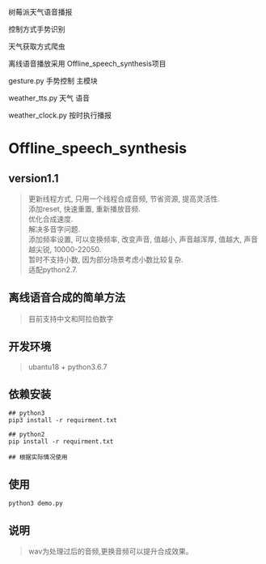 树莓派天气语音播报

控制方式手势识别

天气获取方式爬虫

离线语音播放采用 Offline_speech_synthesis项目



gesture.py 手势控制 主模块

weather_tts.py 天气 语音

weather_clock.py 按时执行播报



# Offline_speech_synthesis

## version1.1

> 更新线程方式, 只用一个线程合成音频, 节省资源, 提高灵活性.  
> 添加reset, 快速重置, 重新播放音频.  
> 优化合成速度.  
> 解决多音字问题.  
> 添加频率设置, 可以变换频率, 改变声音, 值越小, 声音越浑厚, 值越大, 声音越尖锐, 10000-22050.  
> 暂时不支持小数, 因为部分场景考虑小数比较复杂.  
> 适配python2.7.  

## 离线语音合成的简单方法

> 目前支持中文和阿拉伯数字  

## 开发环境

> ubantu18 + python3.6.7  

## 依赖安装

```shell
## python3
pip3 install -r requirment.txt   

## python2
pip install -r requirment.txt  

## 根据实际情况使用
```

## 使用

```shell
python3 demo.py   
```

## 说明

> wav为处理过后的音频,更换音频可以提升合成效果。 
